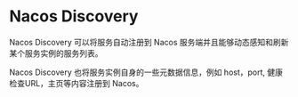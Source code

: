 # Nacos Discovery

Nacos Discovery 可以将服务自动注册到 Nacos 服务端并且能够动态感知和刷新某个服务实例的服务列表。

Nacos Discovery 也将服务实例自身的一些元数据信息，例如 host，port, 健康检查URL，主页等内容注册到 Nacos。

